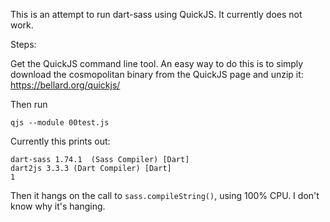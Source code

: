 This is an attempt to run dart-sass using QuickJS. It currently does not work.

Steps:

Get the QuickJS command line tool. An easy way to do this is to simply download the cosmopolitan binary from the QuickJS page and unzip it: https://bellard.org/quickjs/

Then run

```
qjs --module 00test.js
```

Currently this prints out:

```
dart-sass 1.74.1  (Sass Compiler) [Dart]
dart2js 3.3.3 (Dart Compiler) [Dart]
1
```

Then it hangs on the call to `sass.compileString()`, using 100% CPU. I don't
know why it's hanging.
